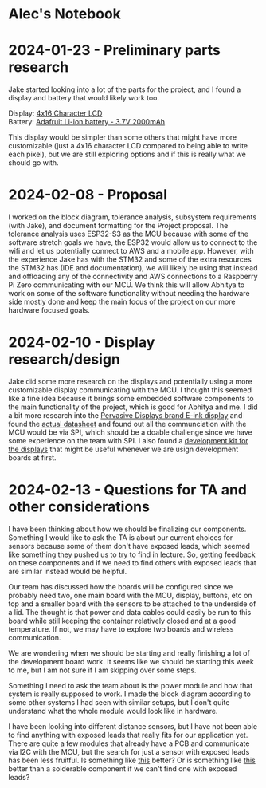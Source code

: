 # Alec's Notebook

2024-01-23 - Preliminary parts research
=======================================

Jake started looking into a lot of the parts for the project, and I found a display and battery that would likely work too. 

Display: [4x16 Character LCD](https://newhavendisplay.com/4x16-character-lcd-stn-blue-display-with-white-side-backlight/)  
Battery: [Adafruit Li-ion battery - 3.7V 2000mAh](https://www.microcenter.com/product/503621/Lithium_Ion_Battery_-_37v_2000mAh)

This display would be simpler than some others that might have more customizable (just a 4x16 character LCD compared to being able to write each pixel), but we are still exploring options and if this is really what we should go with.

2024-02-08 - Proposal
=======================================

I worked on the block diagram, tolerance analysis, subsystem requirements (with Jake), and document formatting for the Project proposal. 
The tolerance analysis uses ESP32-S3 as the MCU because with some of the software stretch goals we have, the ESP32 would allow us to connect to the wifi and let us potentially connect to AWS and a mobile app. However, with the experience Jake has with the STM32 and some of the extra resources the STM32 has (IDE and documentation), we will likely be using that instead and offloading any of the connectivity and AWS connections to a Raspberry Pi Zero communicating with our MCU. We think this will allow Abhitya to work on some of the software functionality without needing the hardware side mostly done and keep the main focus of the project on our more hardware focused goals.

2024-02-10 - Display research/design
====================================

Jake did some more research on the displays and potentially using a more customizable display communicating with the MCU. I thought this seemed like a fine idea because it brings some embedded software components to the main functionality of the project, which is good for Abhitya and me. I did a bit more research into the [Pervasive Displays brand E-ink display](https://www.digikey.com/en/products/detail/pervasive-displays/E2266JS0C1/13572401) and found the [actual datasheet](https://www.pervasivedisplays.com/wp-content/uploads/2021/12/1P257-00_04_E2266CS0C1-E2266CS0C2_20211129.pdf) and found out all the communciation with the MCU would be via SPI, which should be a doable challenge since we have some experience on the team with SPI. I also found a [development kit for the displays](https://www.pervasivedisplays.com/product/epd-extension-kit-gen-3-ext3/) that might be useful whenever we are usign development boards at first. 

2024-02-13 - Questions for TA and other considerations
====================================

I have been thinking about how we should be finalizing our components. Something I would like to ask the TA is about our current choices for sensors because some of them don't have exposed leads, which seemed like something they pushed us to try to find in lecture. So, getting feedback on these components and if we need to find others with exposed leads that are similar instead would be helpful. 

Our team has discussed how the boards will be configured since we probably need two, one main board with the MCU, display, buttons, etc on top and a smaller board with the sensors to be attached to the underside of a lid. The thought is that power and data cables could easily be run to this board while still keeping the container relatively closed and at a good temperature. If not, we may have to explore two boards and wireless communication. 

We are wondering when we should be starting and really finishing a lot of the development board work. It seems like we should be starting this week to me, but I am not sure if I am skipping over some steps. 

Something I need to ask the team about is the power module and how that system is really supposed to work. I made the block diagram according to some other systems I had seen with similar setups, but I don't quite understand what the whole module would look like in hardware.

I have been looking into different distance sensors, but I have not been able to find anything with exposed leads that really fits for our application yet. There are quite a few modules that already have a PCB and communicate via I2C with the MCU, but the search for just a sensor with exposed leads has been less fruitful. Is something like [this](https://4donline.ihs.com/images/VipMasterIC/IC/VISH/VISH-S-A0011791776/VISH-S-A0011791776-1.pdf?hkey=CECEF36DEECDED6468708AAF2E19C0C6) better? Or is something like [this](https://www.mouser.com/ProductDetail/KEMET/SS-430?qs=vLWxofP3U2z%2FzgQsnF8qAg%3D%3D) better than a solderable component if we can't find one with exposed leads?
